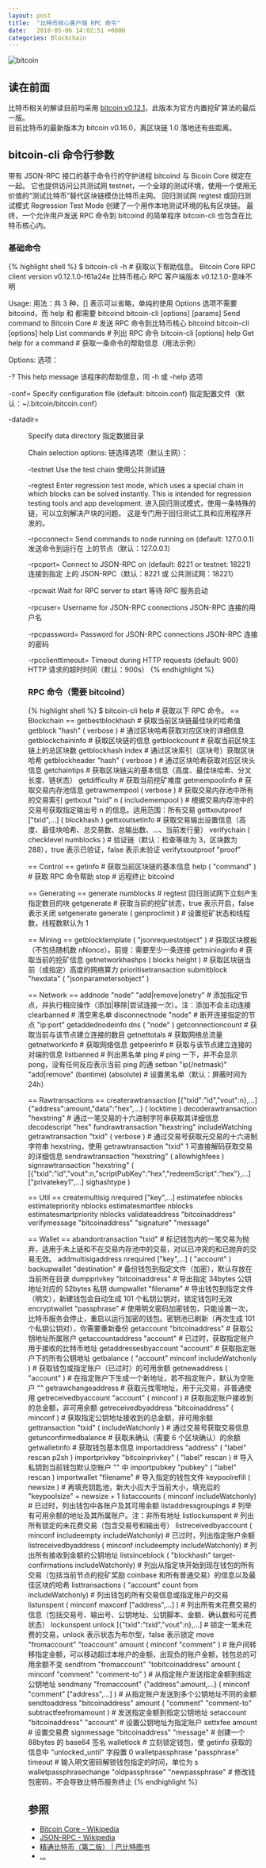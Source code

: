 ```yaml
---
layout: post
title:  "比特币核心客户端 RPC 命令"
date:   2018-05-06 14:02:51 +0800
categories: Blockchain
---
```

![bitcoin](/images/20180504/bitcoin.svg)

## 读在前面
比特币相关的解读目前均采用 [bitcoin v0.12.1](https://github.com/bitcoin/bitcoin/tree/v0.12.1)，此版本为官方内置挖矿算法的最后一版。<br>
目前比特币的最新版本为 bitcoin v0.16.0，离区块链 1.0 落地还有些距离。

## bitcoin-cli 命令行参数
带有 JSON-RPC 接口的基于命令行的守护进程 bitcoind 与 Bicoin Core 绑定在一起。
它也提供访问公共测试网 testnet，一个全球的测试环境，使用一个使用无价值的“测试比特币”替代区块链模仿比特币主网。
回归测试网 regtest 或回归测试模式 Regression Test Mode 创建了一个用作本地测试环境的私有区块链。
最终，一个允许用户发送 RPC 命令到 bitcoind 的简单程序 bitcoin-cli 也包含在比特币核心内。

### 基础命令
{% highlight shell %}
$ bitcoin-cli -h # 获取以下帮助信息。
Bitcoin Core RPC client version v0.12.1.0-f61a24e
比特币核心 RPC 客户端版本 v0.12.1.0-意味不明

Usage:
用法：共 3 种，[] 表示可以省略，单纯的使用 Options 选项不需要 bitcoind，而 help 和 <command> 都需要 bitcoind
  bitcoin-cli [options] <command> [params]  Send command to Bitcoin Core # 发送 RPC 命令到比特币核心 bitcoind
  bitcoin-cli [options] help                List commands # 列出 RPC 命令
  bitcoin-cli [options] help <command>      Get help for a command # 获取一条命令的帮助信息（用法示例）

Options:
选项：

  -?
       This help message
       该程序的帮助信息，同 -h 或 -help 选项

  -conf=<file>
       Specify configuration file (default: bitcoin.conf)
       指定配置文件（默认：~/.bitcoin/bitcoin.conf）

  -datadir=<dir>
       Specify data directory
       指定数据目录

Chain selection options:
链选择选项（默认主网）：

  -testnet
       Use the test chain
       使用公共测试链

  -regtest
       Enter regression test mode, which uses a special chain in which blocks
       can be solved instantly. This is intended for regression testing tools
       and app development.
       进入回归测试模式，使用一条特殊的链，可以立刻解决产块的问题。
       这是专门用于回归测试工具和应用程序开发的。

  -rpcconnect=<ip>
       Send commands to node running on <ip> (default: 127.0.0.1)
       发送命令到运行在 <ip> 上的节点（默认：127.0.0.1）

  -rpcport=<port>
       Connect to JSON-RPC on <port> (default: 8221 or testnet: 18221)
       连接到指定 <port> 上的 JSON-RPC（默认：8221 或 公共测试网：18221）

  -rpcwait
       Wait for RPC server to start
       等待 RPC 服务启动

  -rpcuser=<user>
       Username for JSON-RPC connections
       JSON-RPC 连接的用户名

  -rpcpassword=<pw>
       Password for JSON-RPC connections
       JSON-RPC 连接的密码

  -rpcclienttimeout=<n>
       Timeout during HTTP requests (default: 900)
       HTTP 请求的超时时间（默认：900s）
{% endhighlight %}

### RPC 命令（需要 bitcoind）
{% highlight shell %}
$ bitcoin-cli help # 获取以下 RPC 命令。
== Blockchain ==
getbestblockhash # 获取当前区块链最佳块的哈希值
getblock "hash" ( verbose ) # 通过区块哈希获取对应区块的详细信息
getblockchaininfo # 获取区块链的信息
getblockcount # 获取当前区块主链上的总区块数
getblockhash index # 通过区块索引（区块号）获取区块哈希
getblockheader "hash" ( verbose ) # 通过区块哈希获取对应区块头信息
getchaintips # 获取区块链尖的基本信息（高度、最佳块哈希、分叉长度、链状态）
getdifficulty # 获取当前挖矿难度
getmempoolinfo # 获取交易内存池信息
getrawmempool ( verbose ) # 获取交易内存池中所有的交易索引
gettxout "txid" n ( includemempool ) # 根据交易内存池中的交易号获取指定输出号 n 的信息。适用范围：所有交易
gettxoutproof ["txid",...] ( blockhash )
gettxoutsetinfo # 获取交易输出设置信息（高度、最佳块哈希、总交易数、总输出数、...、当前发行量）
verifychain ( checklevel numblocks ) # 验证链（默认：检查等级为 3，区块数为 288），true 表示已验证，false 表示未验证
verifytxoutproof "proof"

== Control ==
getinfo # 获取当前区块链的基本信息
help ( "command" ) # 获取 RPC 命令帮助
stop # 远程终止 bitcoind

== Generating ==
generate numblocks # regtest 回归测试网下立刻产生指定数目的块
getgenerate # 获取当前的挖矿状态，true 表示开启，false 表示关闭
setgenerate generate ( genproclimit ) # 设置挖矿状态和线程数，线程数默认为 1

== Mining ==
getblocktemplate ( "jsonrequestobject" ) # 获取区块模板（不包括随机数 nNonce）。前提：需要至少一条连接
getmininginfo # 获取当前的挖矿信息
getnetworkhashps ( blocks height ) # 获取区块链当前（或指定）高度的网络算力
prioritisetransaction <txid> <priority delta> <fee delta>
submitblock "hexdata" ( "jsonparametersobject" )

== Network ==
addnode "node" "add|remove|onetry" # 添加指定节点，并执行相应操作（添加|移除|尝试连接一次）。注：添加不会主动连接
clearbanned # 清空黑名单
disconnectnode "node" # 断开连接指定的节点 "ip:port"
getaddednodeinfo dns ( "node" )
getconnectioncount # 获取当前与该节点建立连接的数目
getnettotals # 获取网络总流量
getnetworkinfo # 获取网络信息
getpeerinfo # 获取与该节点建立连接的对端的信息
listbanned # 列出黑名单
ping # ping 一下，并不会显示 pong，没有任何反应表示当前 ping 的通
setban "ip(/netmask)" "add|remove" (bantime) (absolute) # 设置黑名单（默认：屏蔽时间为 24h）

== Rawtransactions ==
createrawtransaction [{"txid":"id","vout":n},...] {"address":amount,"data":"hex",...} ( locktime )
decoderawtransaction "hexstring" # 通过一笔交易的十六进制字符串获取其详细信息
decodescript "hex"
fundrawtransaction "hexstring" includeWatching
getrawtransaction "txid" ( verbose ) # 通过交易号获取元交易的十六进制字符串 hexstring，使用 getrawtransaction "txid" 1 可直接解码获取交易的详细信息
sendrawtransaction "hexstring" ( allowhighfees )
signrawtransaction "hexstring" ( [{"txid":"id","vout":n,"scriptPubKey":"hex","redeemScript":"hex"},...] ["privatekey1",...] sighashtype )

== Util ==
createmultisig nrequired ["key",...]
estimatefee nblocks
estimatepriority nblocks
estimatesmartfee nblocks
estimatesmartpriority nblocks
validateaddress "bitcoinaddress"
verifymessage "bitcoinaddress" "signature" "message"

== Wallet ==
abandontransaction "txid" # 标记钱包内的一笔交易为抛弃，适用于未上链和不在交易内存池中的交易，对以已冲突的和已抛弃的交易无效。
addmultisigaddress nrequired ["key",...] ( "account" )
backupwallet "destination" # 备份钱包到指定文件（加密），默认存放在当前所在目录
dumpprivkey "bitcoinaddress" # 导出指定 34bytes 公钥地址对应的 52bytes 私钥
dumpwallet "filename" # 导出钱包到指定文件（明文），新建钱包会自动生成 101 个私钥公钥对，锁定钱包时无效
encryptwallet "passphrase" # 使用明文密码加密钱包，只能设置一次，比特币服务会停止，重启以运行加密的钱包。密钥池已刷新（再次生成 101 个私钥公钥对），你需要重新备份
getaccount "bitcoinaddress" # 获取公钥地址所属账户
getaccountaddress "account" # 已过时，获取指定账户用于接收的比特币地址
getaddressesbyaccount "account" # 获取指定账户下的所有公钥地址
getbalance ( "account" minconf includeWatchonly ) # 获取钱包或指定账户（已过时）的可用余额
getnewaddress ( "account" ) # 在指定账户下生成一个新地址，若不指定账户，默认为空账户 ""
getrawchangeaddress # 获取元找零地址，用于元交易，非普通使用
getreceivedbyaccount "account" ( minconf ) # 获取指定账户接收到的总金额，非可用余额
getreceivedbyaddress "bitcoinaddress" ( minconf ) # 获取指定公钥地址接收到的总金额，非可用余额
gettransaction "txid" ( includeWatchonly ) # 通过交易号获取交易信息
getunconfirmedbalance # 获取未确认（需要 6 个区块确认）的余额
getwalletinfo # 获取钱包基本信息
importaddress "address" ( "label" rescan p2sh )
importprivkey "bitcoinprivkey" ( "label" rescan ) # 导入私钥到当前钱包默认空帐户 "" 中
importpubkey "pubkey" ( "label" rescan )
importwallet "filename" # 导入指定的钱包文件
keypoolrefill ( newsize ) # 再填充钥匙池，新大小应大于当前大小，填充后的 "keypoolsize" = newsize + 1
listaccounts ( minconf includeWatchonly) # 已过时，列出钱包中各账户及其可用余额
listaddressgroupings # 列举有可用余额的地址及其所属账户。注：非所有地址
listlockunspent # 列出所有锁定的未花费交易（包含交易号和输出号）
listreceivedbyaccount ( minconf includeempty includeWatchonly) # 已过时，列出指定账户余额
listreceivedbyaddress ( minconf includeempty includeWatchonly) # 列出所有接收到金额的公钥地址
listsinceblock ( "blockhash" target-confirmations includeWatchonly) # 列出从指定块开始到现在钱包的所有交易（包括当前节点的挖矿奖励 coinbase 和所有普通交易）的信息以及最佳区块的哈希
listtransactions ( "account" count from includeWatchonly) # 列出钱包的所有交易信息或指定账户的交易
listunspent ( minconf maxconf  ["address",...] ) # 列出所有未花费交易的信息（包括交易号、输出号、公钥地址、公钥脚本、金额、确认数和可花费状态）
lockunspent unlock [{"txid":"txid","vout":n},...] # 锁定一笔未花费的交易，unlock 表示状态为布尔型，false 表示锁定
move "fromaccount" "toaccount" amount ( minconf "comment" ) # 账户间转移指定金额，可以移动超过本帐户的金额，出现负的账户金额，钱包总的可用余额不变
sendfrom "fromaccount" "tobitcoinaddress" amount ( minconf "comment" "comment-to" ) # 从指定账户发送指定金额到指定公钥地址
sendmany "fromaccount" {"address":amount,...} ( minconf "comment" ["address",...] ) # 从指定账户发送到多个公钥地址不同的金额
sendtoaddress "bitcoinaddress" amount ( "comment" "comment-to" subtractfeefromamount ) # 发送指定金额到指定公钥地址
setaccount "bitcoinaddress" "account" # 设置公钥地址为指定账户
settxfee amount # 设置交易费
signmessage "bitcoinaddress" "message" # 创建一个 88bytes 的 base64 签名
walletlock # 立刻锁定钱包，使 getinfo 获取的信息中 "unlocked_until" 字段置 0
walletpassphrase "passphrase" timeout # 输入明文密码解锁钱包指定的时间，单位为 s
walletpassphrasechange "oldpassphrase" "newpassphrase" # 修改钱包密码，不会导致比特币服务终止
{% endhighlight %}

## 参照
* [Bitcoin Core - Wikipedia](https://en.wikipedia.org/wiki/Bitcoin_Core)
* [JSON-RPC - Wikipedia](https://en.wikipedia.org/wiki/JSON-RPC)
* [精通比特币（第二版） \| 巴比特图书](http://book.8btc.com/masterbitcoin2cn)
* [...](https://github.com/mistydew/blockchain)
